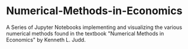 # Numerical-Methods-in-Economics
A Series of Jupyter Notebooks implementing and visualizing the various numerical methods found in the textbook "Numerical Methods in Economics" by Kenneth L. Judd.
